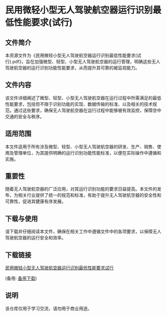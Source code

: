 # 民用微轻小型无人驾驶航空器运行识别最低性能要求(试行)

## 文件简介

本资源文件为《民用微轻小型无人驾驶航空器运行识别最低性能要求(试行).pdf》，旨在加强微型、轻型、小型无人驾驶航空器的运行管理，明确这些无人驾驶航空器的运行识别功能性能要求，从而提升其可靠的被监视能力。

## 文件内容

该文件详细阐述了微型、轻型、小型无人驾驶航空器在运行过程中所需满足的最低性能要求，包括但不限于识别功能的实现、数据传输的标准、以及相关的技术规范。通过这些要求，确保无人驾驶航空器在运行过程中能够被有效监控，保障空中交通的安全与秩序。

## 适用范围

本文件适用于所有涉及微型、轻型、小型无人驾驶航空器的研发、生产、销售、使用及管理单位，为其提供明确的运行识别功能性能标准，以便在实际操作中遵循和实施。

## 重要性

随着无人驾驶航空器的广泛应用，对其运行识别功能的要求日益提高。本文件的发布，为相关行业提供了统一的规范和标准，有助于提升无人驾驶航空器的安全性和可靠性，促进其健康有序发展。

## 下载与使用

请下载并仔细阅读本文件，确保在相关工作中遵循文件中的各项要求，以保障无人驾驶航空器的运行安全和效率。

## 下载链接
[民用微轻小型无人驾驶航空器运行识别最低性能要求试行](https://pan.quark.cn/s/cc376b6a72d3) 

(备用: [备用下载](https://pan.baidu.com/s/1BAtOKuO63S5mh4BKWBb-4g?pwd=1234))

## 说明

该仓库仅用于学习交流，请勿用于商业用途。
